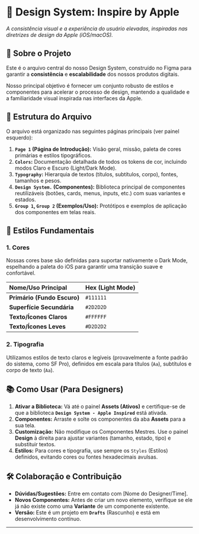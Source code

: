 # 🍎 Design System: Inspire by Apple
_A consistência visual e a experiência do usuário elevadas, inspiradas nas diretrizes de design da Apple (iOS/macOS)._

## 🎯 Sobre o Projeto

Este é o arquivo central do nosso Design System, construído no Figma para garantir a **consistência** e **escalabilidade** dos nossos produtos digitais.

Nosso principal objetivo é fornecer um conjunto robusto de estilos e componentes para acelerar o processo de design, mantendo a qualidade e a familiaridade visual inspirada nas interfaces da Apple.

## 📁 Estrutura do Arquivo

O arquivo está organizado nas seguintes páginas principais (ver painel esquerdo):

1.  **`Page 1` (Página de Introdução):** Visão geral, missão, paleta de cores primárias e estilos tipográficos.
2.  **`Colors`:** Documentação detalhada de todos os tokens de cor, incluindo modos Claro e Escuro (Light/Dark Mode).
3.  **`Typography`:** Hierarquia de textos (títulos, subtítulos, corpo), fontes, tamanhos e pesos.
4.  **`Design System.` (Componentes):** Biblioteca principal de componentes reutilizáveis (botões, cards, menus, inputs, etc.) com suas variantes e estados.
5.  **`Group 1`, `Group 2` (Exemplos/Uso):** Protótipos e exemplos de aplicação dos componentes em telas reais.

## 🎨 Estilos Fundamentais

### 1. Cores
Nossas cores base são definidas para suportar nativamente o Dark Mode, espelhando a paleta do iOS para garantir uma transição suave e confortável.

| Nome/Uso Principal | Hex (Light Mode) |
| :--- | :--- |
| **Primário (Fundo Escuro)** | `#111111` |
| **Superfície Secundária** | `#2D2D2D` |
| **Texto/Ícones Claros** | `#FFFFFF` |
| **Texto/Ícones Leves** | `#D2D2D2` |

### 2. Tipografia
Utilizamos estilos de texto claros e legíveis (provavelmente a fonte padrão do sistema, como SF Pro), definidos em escala para títulos (`Aa`), subtítulos e corpo de texto (`Aa`).

## 📚 Como Usar (Para Designers)

1.  **Ativar a Biblioteca:** Vá até o painel **Assets (Ativos)** e certifique-se de que a biblioteca **`Design System - Apple Inspired`** está ativada.
2.  **Componentes:** Arraste e solte os componentes da aba **Assets** para a sua tela.
3.  **Customização:** Não modifique os Componentes Mestres. Use o painel **Design** à direita para ajustar variantes (tamanho, estado, tipo) e substituir textos.
4.  **Estilos:** Para cores e tipografia, use sempre os `Styles` (Estilos) definidos, evitando cores ou fontes hexadecimais avulsas.

## 🛠️ Colaboração e Contribuição

* **Dúvidas/Sugestões:** Entre em contato com [Nome do Designer/Time].
* **Novos Componentes:** Antes de criar um novo elemento, verifique se ele já não existe como uma **Variante** de um componente existente.
* **Versão:** Este é um projeto em **`Drafts`** (Rascunho) e está em desenvolvimento contínuo.

---
